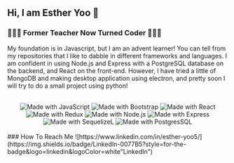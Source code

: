 ## Hi, I am Esther Yoo 👋

###  👩🏻‍🏫 Former Teacher Now Turned Coder 👩🏻‍💻
My foundation is in Javascript, but I am an advent learner! You can tell from my repositories that I like to dabble in different frameworks and languages. I am confident in using Node.js and Express with a PostgreSQL database on the backend, and React on the front-end. However, I have tried a little of MongoDB and making desktop application using electron, and pretty soon I will try to do a small project using python!

<br />

<div align= "center">
        <img src='https://img.shields.io/badge/JavaScript-323330?style=for-the-badge&logo=javascript&logoColor=F7DF1E' alt='Made with JavaScript'/>
        <img src='https://img.shields.io/badge/Bootstrap-563D7C?style=for-the-badge&logo=bootstrap&logoColor=white' alt='Made with Bootstrap'/>
        <img src='https://img.shields.io/badge/React-20232A?style=for-the-badge&logo=react&logoColor=61DAFB' alt='Made with React'/>
        <img src='https://img.shields.io/badge/Redux-593D88?style=for-the-badge&logo=redux&logoColor=white' alt='Made with Redux'/>
        <img src='https://img.shields.io/badge/Node.js-339933?style=for-the-badge&logo=nodedotjs&logoColor=white' alt='Made with Node.js'/>
        <img src='https://img.shields.io/badge/Express.js-000000?style=for-the-badge&logo=express&logoColor=white' alt='Made with Express'/>
        <img src='https://img.shields.io/badge/Sequelize-52B0E7?style=for-the-badge&logo=Sequelize&logoColor=white' alt='Made with SequelizeL'/>
        <img src='https://img.shields.io/badge/PostgreSQL-316192?style=for-the-badge&logo=postgresql&logoColor=white' alt='Made with PostgresSQL'/>
  </div>

<br />
### How To Reach Me
![https://www.linkedin.com/in/esther-yoo5/](https://img.shields.io/badge/LinkedIn-0077B5?style=for-the-badge&logo=linkedin&logoColor=white"LinkedIn")
